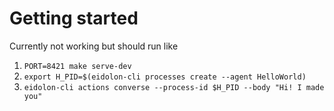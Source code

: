 # Getting started

Currently not working but should run like

1. `PORT=8421 make serve-dev`
2. `export H_PID=$(eidolon-cli processes create --agent HelloWorld)`
3. `eidolon-cli actions converse --process-id $H_PID --body "Hi! I made you"`